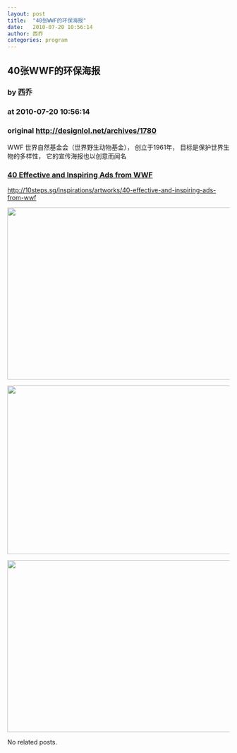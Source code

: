 ```yaml
---
layout: post
title:  "40张WWF的环保海报"
date:   2010-07-20 10:56:14
author: 西乔
categories: program
---
```


## 40张WWF的环保海报
### by 西乔
### at 2010-07-20 10:56:14
### original <http://designlol.net/archives/1780>

<p>WWF 世界自然基金会（世界野生动物基金）， 创立于1961年， 目标是保护世界生物的多样性， 它的宣传海报也以创意而闻名</p>
<h3><a href="http://10steps.sg/inspirations/artworks/40-effective-and-inspiring-ads-from-wwf">40   Effective and Inspiring Ads from WWF</a></h3>
<p><a href="http://10steps.sg/inspirations/artworks/40-effective-and-inspiring-ads-from-wwf">http://10steps.sg/inspirations/artworks/40-effective-and-inspiring-ads-from-wwf</a></p>
<p><a href="http://10steps.sg/inspirations/artworks/40-effective-and-inspiring-ads-from-wwf"><img src="http://designlol.net/wp-content/uploads/2010/07/3.jpg" height="389" width="550"></a></p>
<p><a href="http://10steps.sg/inspirations/artworks/40-effective-and-inspiring-ads-from-wwf"><img src="http://designlol.net/wp-content/uploads/2010/07/19.jpg" height="381" width="550"></a></p>
<p><a href="http://10steps.sg/inspirations/artworks/40-effective-and-inspiring-ads-from-wwf"><img src="http://designlol.net/wp-content/uploads/2010/07/35.jpg" height="389" width="550"></a></p>


<p>No related posts.</p>